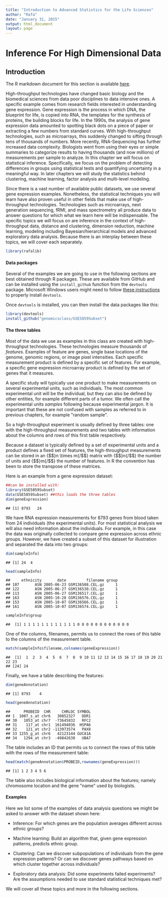 ```yaml
---
title: "Introduction to Advanced Statistics for the Life Sciences"
author: "Rafa"
date: "January 31, 2015"
output: html_document
layout: page
---
```




# Inference For High Dimensional Data

## Introduction

The R markdown document for this section is available [here](https://github.com/genomicsclass/labs/tree/master/advinference/intro_to_highthroughput_data.Rmd).

High-throughput technologies have changed basic biology and the biomedical sciences from data poor disciplines to data intensive ones. A specific example comes from research fields interested in understanding gene expression. Gene expression is the process in which DNA, the blueprint for life, is copied into RNA, the templates for the synthesis of proteins, the building blocks for life. In the 1990s, the analysis of gene expression data amounted to spotting black dots on a piece of paper or extracting a few numbers from standard curves. With high-throughput technologies, such as microarrays, this suddenly changed to sifting through tens of thousands of numbers. More recently, RNA-Sequencing has further increased data complexity. Biologists went from using their eyes or simple summaries to categorize results to having thousands (and now millions) of measurements per sample to analyze. In this chapter we will focus on statistical inference. Specifically, we focus on the problem of detecting differences in groups using statistical tests and quantifying uncertainty in a meaningful way. In later chapters we will study the statistics behind clustering, machine learning, factor analysis and multi-level modeling. 

Since there is a vast number of available public datasets, we use several gene expression examples. Nonetheless, the statistical techniques you will learn have also proven useful in other fields that make use of high-throughput technologies. Technologies such as microarrays, next generation sequencing, fRMI, and mass spectrometry all produce data to answer questions for which what we learn here will be indispensable. The specific topics we will focus on are inference in the context of high-throughput data, distance and clustering, dimension reduction, machine learning, modeling including Bayesian/hierarchical models and advanced exploratory data analysis. Because there is an interplay between these topics, we will cover each separately. 


```r
library(rafalib)
```

<a name="threetables"></a>

#### Data packages
Several of the  examples we are going to use in the following sections are best obtained through R packages. These are available from GitHub and can be installed using the `install_github` function from the `devtools` package. Microsoft Windows users might need to follow [these instructions](https://github.com/genomicsclass/windows) to properly install `devtools`. 

Once `devtools` is installed, you can then install the data packages like this:


```r
library(devtools)
install_github("genomicsclass/GSE5859Subset")
```

#### The three tables

Most of the data we use as examples in this class are created with high-throughput technologies. These technologies measure thousands of _features_. Examples of feature are genes, single base locations of the genome, genomic regions, or image pixel intensities. Each specific measurement product is defined by a specific set of features. For example, a specific gene expression microarray product is defined by the set of genes that it measures. 

A specific study will typically use one product to make measurements on several experimental units, such as individuals. The most common experimental unit will be the individual, but they can also be defined by other entities, for example different parts of a tumor. We often call the experimental units _samples_ following because experimental jargon. It is important that these are not confused with samples as referred to in previous chapters, for example "random sample". 

So a high-throughput experiment is usually defined by three tables: one with the high-throughput measurements and two tables with information about the columns and rows of this first table respectively.

Because a dataset is typically defined by a set of experimental units and a product defines a fixed set of features, the high-throughput measurements can be stored in an {$$}n \times m{/$$} matrix with {$$}n{/$$} the number of units and {$$}m{/$$} the number of features. In R the convention has been to store the transpose of these matrices. 

Here is an example from a gene expression dataset:


```r
##can be installed with:
library(GSE5859Subset)
data(GSE5859Subset) ##this loads the three tables
dim(geneExpression)
```

```
## [1] 8793   24
```

We have RNA expression measurements for 8793 genes from blood taken from 24 individuals (the experimental units). For most statistical analysis we will also need information about the individuals. For example, in this case the data was originally collected to compare gene expression across ethnic groups. However, we have created a subset of this dataset for illustration and separated the data into two groups:



```r
dim(sampleInfo)
```

```
## [1] 24  4
```

```r
head(sampleInfo)
```

```
##     ethnicity       date         filename group
## 107       ASN 2005-06-23 GSM136508.CEL.gz     1
## 122       ASN 2005-06-27 GSM136530.CEL.gz     1
## 113       ASN 2005-06-27 GSM136517.CEL.gz     1
## 163       ASN 2005-10-28 GSM136576.CEL.gz     1
## 153       ASN 2005-10-07 GSM136566.CEL.gz     1
## 161       ASN 2005-10-07 GSM136574.CEL.gz     1
```

```r
sampleInfo$group
```

```
##  [1] 1 1 1 1 1 1 1 1 1 1 1 1 0 0 0 0 0 0 0 0 0 0 0 0
```

One of the columns, filenames, permits us to connect the rows of this table to the columns of the measurement table.


```r
match(sampleInfo$filename,colnames(geneExpression))
```

```
##  [1]  1  2  3  4  5  6  7  8  9 10 11 12 13 14 15 16 17 18 19 20 21 22 23
## [24] 24
```


Finally, we have a table describing the features:


```r
dim(geneAnnotation)
```

```
## [1] 8793    4
```

```r
head(geneAnnotation)
```

```
##      PROBEID  CHR     CHRLOC SYMBOL
## 1  1007_s_at chr6   30852327   DDR1
## 30   1053_at chr7  -73645832   RFC2
## 31    117_at chr1  161494036  HSPA6
## 32    121_at chr2 -113973574   PAX8
## 33 1255_g_at chr6   42123144 GUCA1A
## 34   1294_at chr3  -49842638   UBA7
```

The table includes an ID that permits us to connect the rows of this table with the rows of the measurement table:

```r
head(match(geneAnnotation$PROBEID,rownames(geneExpression)))
```

```
## [1] 1 2 3 4 5 6
```
The table also includes biological information about the features; namely chromosome location and the gene "name" used by biologists.

#### Examples

Here we list some of the examples of data analysis questions we might be asked to answer with the dataset shown here:

* Inference: For which genes are the population averages different across ethnic groups? 

* Machine learning: Build an algorithm that, given gene expression patterns, predicts ethnic group.

* Clustering: Can we discover subpopulations of individuals from the gene expression patterns? Or can we discover genes pathways based on which cluster together across individuals?

* Exploratory data analysis: Did some experiments failed experiments? Are the assumptions needed to use standard statistical techniques met? 

We will cover all these topics and more in the following sections. 

